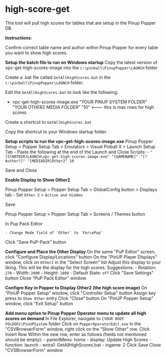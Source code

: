 # high-score-get

This tool will pull high scores for tables that are setup in the Pinup Popper DB.

**Instructions**:

Confirm correct table name and author within Pinup Popper for every table you want to show high scores.

**Setup the batch file to run on Windows startup**
Copy the latest version of vpc-get-high-scores-image into the `c:\pinball\PinupPopper\LAUNCH` folder.

Create a .bat file called `GetAllHighScores.bat` in the `c:\pinball\PinupPopper\LAUNCH` folder.

Edit the `GetAllHighScores.bat` to look like the following:
- vpc-get-high-scores-image.exe "YOUR PINUP SYSTEM FOLDER" "YOUR OTHER2 MEDIA FOLDER" "10" <--- this is max rows for high scores

Create a shortcut to `GetAllHighScores.bat`

Copy the shortcut to your Windows startup folder


**Setup scripts to run the vpc-get-high-scores-image.exe**
Pinup Popper Setup > Popper Setup Tab > Emulators > Visual Pinball X > Launch Setup Tab
    - Paste the following at the end of the Launch and Close Scripts:
        - `"[STARTDIR]LAUNCH\vpc-get-high-scores-image.exe" "[GAMENAME]" "[?Author?]" "[MEDIADIR]Other2" 10`
        
Save and Close

**Enable Display to Show Other2**

Pinup Popper Setup > Popper Setup Tab > GlobalConfig button > Displays tab
    - Set `Other 2` = `Active and Hidden`
    
Save

Pinup Popper Setup > Popper Setup Tab > Screens / Themes button

In Pup Pack Editor

    - Change Mode field of `Other` to `ForcePop`
    
Click "Save PuP-Pack" button

**Configure and Place the Other Display**
On the same "PuP Editor" screen, click "Configure Display/Locations" button
On the "PinUP Player DIsplays" window, click on `Other2` in the "Select Screen" list
Adjust this display to your liking.  This will be the display for the high scores.
    Suggestions:
        - Rotation: `270`
        - Width: `2000`
        - Height: `1800`
        - Default State: `off`
Click "Save Settings" button
Close "PuP Pack Editor" window

**Configre Key in Popper to Display Other2 (the high score image)**
On "PinUP Popper Setup" window, click "Controller Setup" button
Assign key press to `Show Other` entry
Click "Close" button
On "PinUP Popper Setup" window, click "Exit Setup" button

**Add menu option to Pinup Popper Operator menu to update all high scores on demand**
In File Explorer, navigate to `{YOUR ROOT FOLDER}\PinUPSystem` folder
Click on `PopperOperatorEdit.exe`
In the "CSVBrowserForm" window, right click on the "Show Other" row.
Click Insert Row
Within the new row, enter as follows (fields not mentioned should be empty):
    - parentMenu: home
    - display: Update High Scores
    - function: launch
    - extra1: GetAllHighScores.bat
    - ingame: 2
Click Save
Close "CVSBrowserForm" window



